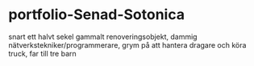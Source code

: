 # portfolio-Senad-Sotonica

snart ett halvt sekel gammalt renoveringsobjekt,
dammig nätverkstekniker/programmerare,
grym på att hantera dragare och köra truck,
far till tre barn
